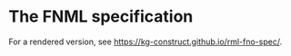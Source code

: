 # The FNML specification

For a rendered version, see <https://kg-construct.github.io/rml-fno-spec/>.
